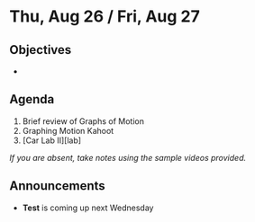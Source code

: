 Thu, Aug 26 / Fri, Aug 27
=====================

Objectives
------------
- 

Agenda  
---------  

1. Brief review of Graphs of Motion
2. Graphing Motion Kahoot
3. [Car Lab II][lab]

*If you are absent, take notes using the sample videos provided.*


Announcements
-------------  
- **Test** is coming up next Wednesday
<!--stackedit_data:
eyJoaXN0b3J5IjpbNjY5NzI3Mzc0LDE4ODAzMzQ3NDksLTc0Nz
M3OTkwMSwtMjg4NzAzNjM1LDMyMDM3Mjg2OSwtMTcwMDMwODk3
MiwtMjA1MDkzMzk1OSwtMTI4MDk1MDEzNCwtMzY3Njg4MDkxLD
kyNDM5MzAwNiwtMTczODU2NjgsMTM5MDk0NjY1MCwtODE3MDUz
MDEzLC0xNTY3MDU4MzU1LDIwMjQ3NTI1MjQsMTg4NjY0NzE0MC
wtMjcyMDM4MjcsMTMwMzMzNDgyNywxNTUxOTUzMTM2LC0xMTA2
MTk3NTE1XX0=
-->